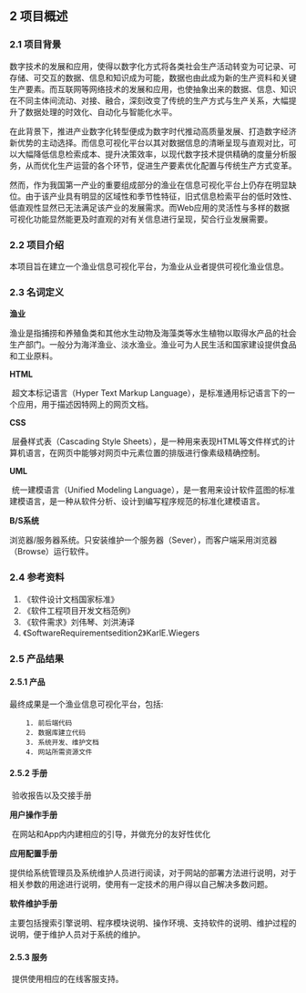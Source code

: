 ## 2 项目概述

### 2.1 项目背景

​		数字技术的发展和应用，使得以数字化方式将各类社会生产活动转变为可记录、可存储、可交互的数据、信息和知识成为可能，数据也由此成为新的生产资料和关键生产要素。而互联网等网络技术的发展和应用，也使抽象出来的数据、信息、知识在不同主体间流动、对接、融合，深刻改变了传统的生产方式与生产关系，大幅提升了数据处理的时效化、自动化与智能化水平。

​		在此背景下，推进产业数字化转型便成为数字时代推动高质量发展、打造数字经济新优势的主动选择。而信息可视化平台以其对数据信息的清晰呈现与直观对比，可以大幅降低信息检索成本、提升决策效率，以现代数字技术提供精确的度量分析服务，从而优化生产运营的各个环节，促进生产要素优化配置与传统生产方式变革。

​		然而，作为我国第一产业的重要组成部分的渔业在信息可视化平台上仍存在明显缺位。由于该产业具有明显的区域性和季节性特征，旧式信息检索平台的低时效性、低直观性显然已无法满足该产业的发展需求。而Web应用的灵活性与多样的数据可视化功能显然能更及时直观的对有关信息进行呈现，契合行业发展需要。

### 2.2 项目介绍

​		本项目旨在建立一个渔业信息可视化平台，为渔业从业者提供可视化渔业信息。

### 2.3 名词定义

**渔业**

​		渔业是指捕捞和养殖鱼类和其他水生动物及海藻类等水生植物以取得水产品的社会生产部门。一般分为海洋渔业、淡水渔业。渔业可为人民生活和国家建设提供食品和工业原料。

**HTML**

​		超文本标记语言（Hyper Text Markup Language），是标准通用标记语言下的一个应用，用于描述因特网上的网页文档。

**CSS**

​		层叠样式表（Cascading Style Sheets），是一种用来表现HTML等文件样式的计算机语言，在网页中能够对网页中元素位置的排版进行像素级精确控制。

**UML**

​		统一建模语言（Unified Modeling Language），是一套用来设计软件蓝图的标准建模语言，是一种从软件分析、设计到编写程序规范的标准化建模语言。

**B/S系统**

​		浏览器/服务器系统。只安装维护一个服务器（Sever），而客户端采用浏览器（Browse）运行软件。

### 2.4 参考资料

1. 《软件设计文档国家标准》
2. 《软件工程项目开发文档范例》
3. 《软件需求》刘伟琴、刘洪涛译
4. 《SoftwareRequirementsedition2》KarlE.Wiegers

### 2.5 产品结果

#### 2.5.1 产品

最终成果是一个渔业信息可视化平台，包括:

		1. 前后端代码
  		2. 数据库建立代码
  		3. 系统开发、维护文档
  		4. 网站所需资源文件

#### 2.5.2 手册

​		验收报告以及交接手册

**用户操作手册**

​		在网站和App内内建相应的引导，并做充分的友好性优化

**应用配置手册**

​	提供给系统管理员及系统维护人员进行阅读，对于网站的部署方法进行说明，对于相关参数的用途进行说明，使用有一定技术的用户得以自己解决多数问题。

**软件维护手册**

​		主要包括搜索引擎说明、程序模块说明、操作环境、支持软件的说明、维护过程的说明，便于维护人员对于系统的维护。

#### 2.5.3 服务

​		提供使用相应的在线客服支持。